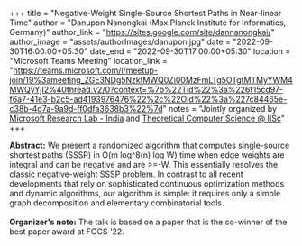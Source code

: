 +++
title = "Negative-Weight Single-Source Shortest Paths in Near-linear Time"
author = "Danupon Nanongkai (Max Planck Institute for Informatics, Germany)"
author_link = "https://sites.google.com/site/dannanongkai/"
author_image = "assets/authorImages/danupon.jpg"
date = "2022-09-30T16:00:00+05:30"
date_end = "2022-09-30T17:00:00+05:30"
location = "Microsoft Teams Meeting"
location_link = "https://teams.microsoft.com/l/meetup-join/19%3ameeting_ZGE3NDg5NzktMWQ0Zi00MzFmLTg5OTgtMTMyYWM4MWQyYjI2%40thread.v2/0?context=%7b%22Tid%22%3a%226f15cd97-f6a7-41e3-b2c5-ad4193976476%22%2c%22Oid%22%3a%227c84465e-c38b-4d7a-9a9d-ff0dfa3638b3%22%7d"
notes = "Jointly organized by <a href = "https://www.microsoft.com/en-us/research/lab/microsoft-research-india/" target= "_blank">Microsoft Research Lab - India</a> and <a href='https://www.csa.iisc.ac.in/theoretical-computer-science/' target= "_blank">Theoretical Computer Science @ IISc</a>"
+++

<b>Abstract:</b> We present a randomized algorithm that computes single-source shortest paths (SSSP) in
O(m log^8(n) log W) time when edge weights are integral and can be negative and are >=-W. This essentially resolves
the classic negative-weight SSSP problem. In contrast to all recent developments that rely on sophisticated continuous
optimization methods and dynamic algorithms, our algorithm is simple: it requires only a simple graph decomposition and
elementary combinatorial tools.
<br><br>
<b>Organizer's note:</b> The talk is based on a paper that is the co-winner of the best paper award at FOCS '22.